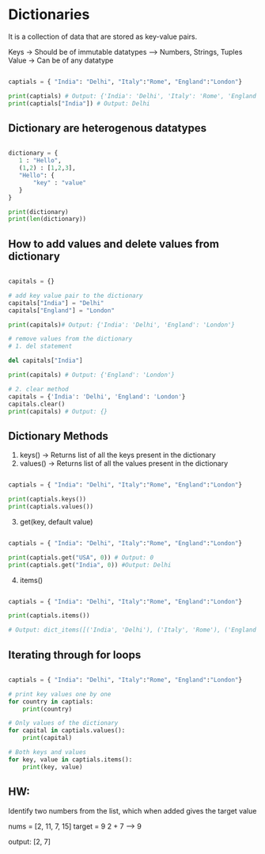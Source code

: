 # Dictionaries
 It is a collection of data that are stored as key-value pairs.


 Keys -> Should be of immutable datatypes --> Numbers, Strings, Tuples
 Value -> Can be of any datatype

 ```python
 
 captials = { "India": "Delhi", "Italy":"Rome", "England":"London"}

print(captials) # Output: {'India': 'Delhi', 'Italy': 'Rome', 'England': 'Liverpool'}
print(captials["India"]) # Output: Delhi
 ```

 ## Dictionary are heterogenous datatypes

 ```python
 
 dictionary = {
    1 : "Hello",
    (1,2) : [1,2,3],
    "Hello": {
        "key" : "value"
    }
}

print(dictionary)
print(len(dictionary))

 ```


 ## How to add values and delete values from dictionary

```python

capitals = {}

# add key value pair to the dictionary
capitals["India"] = "Delhi"
capitals["England"] = "London"

print(capitals)# Output: {'India': 'Delhi', 'England': 'London'}

# remove values from the dictionary
# 1. del statement

del capitals["India"]

print(capitals) # Output: {'England': 'London'}

# 2. clear method
capitals = {'India': 'Delhi', 'England': 'London'}
capitals.clear()
print(capitals) # Output: {}

```

## Dictionary Methods

1. keys() -> Returns list of all the keys present in the dictionary
2. values() -> Returns list of all the values present in the dictionary

```python

captials = { "India": "Delhi", "Italy":"Rome", "England":"London"}

print(captials.keys())
print(captials.values())

```

3. get(key, default value)


```python

captials = { "India": "Delhi", "Italy":"Rome", "England":"London"}

print(captials.get("USA", 0)) # Output: 0
print(captials.get("India", 0)) #Output: Delhi
```

4. items()


```python

captials = { "India": "Delhi", "Italy":"Rome", "England":"London"}

print(captials.items())

# Output: dict_items([('India', 'Delhi'), ('Italy', 'Rome'), ('England', 'London')])
```

## Iterating through for loops

```python

captials = { "India": "Delhi", "Italy":"Rome", "England":"London"}

# print key values one by one
for country in captials:
    print(country)

# Only values of the dictionary
for capital in captials.values():
    print(capital)

# Both keys and values
for key, value in captials.items():
    print(key, value)
```

## HW:

Identify two numbers from the list, which when added gives the target value

nums = [2, 11, 7, 15]
target = 9
2 + 7 --> 9

output:
[2, 7]